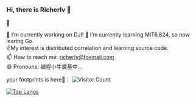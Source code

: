 ### Hi, there is Richerlv 👋

<!--
**Richerlv/Richerlv** is a ✨ _special_ ✨ repository because its `README.md` (this file) appears on your GitHub profile.

Here are some ideas to get you started:

- 🔭 I’m currently working on DJI.  
- 🌱 I’m currently learning MIT6.824.  
- 📫 How to reach me: richerlv@foxmail.com.  
- 😄 Pronouns: 编程小牛奠基中... 
- ⚡ Fun fact: ...
-->

:information_desk_person:

🔭 I’m currently working on DJI!
🌱 I’m currently learning MIT6.824, so now learing Go.    
:v:My interest is distributed correlation and learning source code.  
📫 How to reach me: richerlv@foxmail.com  
😄 Pronouns: 编程小牛奠基中...   


your footprints is here:feet:：
![Visitor Count](https://profile-counter.glitch.me/Richerlv/count.svg)  


[![Top Langs](https://github-readme-stats.vercel.app/api/top-langs/?username=Richerlv&layout=compact)](https://github.com/Christmas/github-readme-stats)
